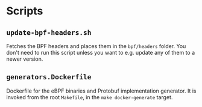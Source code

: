 # Scripts

## `update-bpf-headers.sh`

Fetches the BPF headers and places them in the `bpf/headers` folder. You don't need
to run this script unless you want to e.g. update any of them to a newer version.

## `generators.Dockerfile`

Dockerfile for the eBPF binaries and Protobuf implementation generator. It is invoked from the root
`Makefile`, in the `make docker-generate` target.
